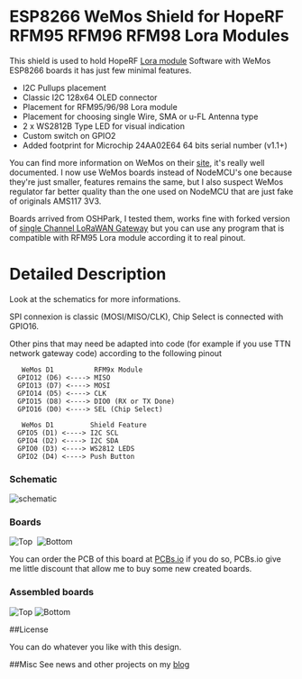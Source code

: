 ESP8266 WeMos Shield for HopeRF RFM95 RFM96 RFM98 Lora Modules
==============================================================

This shield is used to hold HopeRF [Lora module][4] Software with WeMos ESP8266 boards it has just few minimal features. 
- I2C Pullups placement
- Classic I2C 128x64 OLED connector
- Placement for RFM95/96/98 Lora module
- Placement for choosing single Wire, SMA or u-FL Antenna type 
- 2 x WS2812B Type LED for visual indication
- Custom switch on GPIO2
- Added footprint for Microchip 24AA02E64 64 bits serial number (v1.1+) 


You can find more information on WeMos on their [site][1], it's really well documented.
I now use WeMos boards instead of NodeMCU's one because they're just smaller, features remains the same, but I also suspect WeMos regulator far better quality than the one used on NodeMCU that are just fake of originals AMS117 3V3.

Boards arrived from OSHPark, I tested them, works fine with forked version of [single Channel LoRaWAN Gateway][5] but you can use any program that is compatible with RFM95 Lora module according it to real pinout.

Detailed Description
====================

Look at the schematics for more informations.

SPI connexion is classic (MOSI/MISO/CLK), Chip Select is connected with GPIO16.

Other pins that may need be adapted into code (for example if you use TTN network gateway code) according to the following pinout

```
   WeMos D1          RFM9x Module
  GPIO12 (D6) <----> MISO
  GPIO13 (D7) <----> MOSI
  GPIO14 (D5) <----> CLK
  GPIO15 (D8) <----> DIO0 (RX or TX Done)
  GPIO16 (D0) <----> SEL (Chip Select)

   WeMos D1         Shield Feature
  GPIO5 (D1) <----> I2C SCL
  GPIO4 (D2) <----> I2C SDA
  GPIO0 (D3) <----> WS2812 LEDS
  GPIO2 (D4) <----> Push Button
```

### Schematic  
![schematic](https://raw.githubusercontent.com/hallard/WeMos-Lora/master/pictures/WeMos-Lora-sch.png)  

### Boards  
<img src="https://raw.githubusercontent.com/hallard/WeMos-Lora/master/pictures/WeMos-Lora-top.png" alt="Top">&nbsp;
<img src="https://raw.githubusercontent.com/hallard/WeMos-Lora/master/pictures/WeMos-Lora-bot.png" alt="Bottom">

You can order the PCB of this board at [PCBs.io][3] if you do so, PCBs.io give me little discount that allow me to buy some new created boards.

### Assembled boards

<img src="https://raw.githubusercontent.com/hallard/WeMos-Lora/master/pictures/WeMos-Lora-top-assembled.jpg" alt="Top">    
<img src="https://raw.githubusercontent.com/hallard/WeMos-Lora/master/pictures/WeMos-Lora-bot-assembled.jpg" alt="Bottom">    


##License

You can do whatever you like with this design.

##Misc
See news and other projects on my [blog][2] 
 
[1]: http://www.wemos.cc/wiki/doku.php?id=en:d1_mini
[2]: https://hallard.me
[3]: https://PCBs.io/share/4Q1Z4 
[4]: http://www.hoperf.com/rf_transceiver/lora/
[5]: https://github.com/hallard/ESP-1ch-Gateway/
